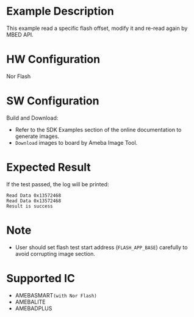 # Example Description

This example read a specific flash offset, modify it and re-read again by MBED API.

# HW Configuration

Nor Flash

# SW Configuration

Build and Download:
   * Refer to the SDK Examples section of the online documentation to generate images.
   * `Download` images to board by Ameba Image Tool.

# Expected Result

If the test passed, the log will be printed:

```
Read Data 0x13572468
Read Data 0x13572468
Result is success
```

# Note

* User should set flash test start address (`FLASH_APP_BASE`) carefully to avoid corrupting image section.

# Supported IC

* AMEBASMART`(with Nor Flash)`
* AMEBALITE
* AMEBADPLUS

